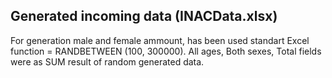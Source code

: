 ## Generated incoming data (INACData.xlsx)

For generation male and female ammount, has been used standart Excel function = RANDBETWEEN (100, 300000).
All ages, Both sexes, Total fields were as SUM result of random generated data.